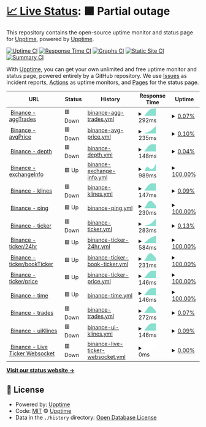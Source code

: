 # [📈 Live Status](https://demo.upptime.js.org): <!--live status--> **🟧 Partial outage**

This repository contains the open-source uptime monitor and status page for [Upptime](https://upptime.js.org), powered by [Upptime](https://github.com/upptime/upptime).

[![Uptime CI](https://github.com/goquantio/crypto-monitor/workflows/Uptime%20CI/badge.svg)](https://github.com/goquantio/crypto-monitor/actions?query=workflow%3A%22Uptime+CI%22)
[![Response Time CI](https://github.com/goquantio/crypto-monitor/workflows/Response%20Time%20CI/badge.svg)](https://github.com/goquantio/crypto-monitor/actions?query=workflow%3A%22Response+Time+CI%22)
[![Graphs CI](https://github.com/goquantio/crypto-monitor/workflows/Graphs%20CI/badge.svg)](https://github.com/goquantio/crypto-monitor/actions?query=workflow%3A%22Graphs+CI%22)
[![Static Site CI](https://github.com/goquantio/crypto-monitor/workflows/Static%20Site%20CI/badge.svg)](https://github.com/goquantio/crypto-monitor/actions?query=workflow%3A%22Static+Site+CI%22)
[![Summary CI](https://github.com/goquantio/crypto-monitor/workflows/Summary%20CI/badge.svg)](https://github.com/goquantio/crypto-monitor/actions?query=workflow%3A%22Summary+CI%22)

With [Upptime](https://upptime.js.org), you can get your own unlimited and free uptime monitor and status page, powered entirely by a GitHub repository. We use [Issues](https://github.com/upptime/upptime/issues) as incident reports, [Actions](https://github.com/goquantio/crypto-monitor/actions) as uptime monitors, and [Pages](https://demo.upptime.js.org) for the status page.

<!--start: status pages-->
<!-- This summary is generated by Upptime (https://github.com/upptime/upptime) -->
<!-- Do not edit this manually, your changes will be overwritten -->
<!-- prettier-ignore -->
| URL | Status | History | Response Time | Uptime |
| --- | ------ | ------- | ------------- | ------ |
| <img alt="" src="https://icons.duckduckgo.com/ip3/data.binance.com.ico" height="13"> [Binance - aggTrades](https://data.binance.com/api/v3/aggTrades) | 🟥 Down | [binance-agg-trades.yml](https://github.com/goquantio/crypto-monitor/commits/HEAD/history/binance-agg-trades.yml) | <details><summary><img alt="Response time graph" src="./graphs/binance-agg-trades/response-time-week.png" height="20"> 292ms</summary><br><a href="https://goquantio.github.io/crypto-monitor/history/binance-agg-trades"><img alt="Response time 292" src="https://img.shields.io/endpoint?url=https%3A%2F%2Fraw.githubusercontent.com%2Fgoquantio%2Fcrypto-monitor%2FHEAD%2Fapi%2Fbinance-agg-trades%2Fresponse-time.json"></a><br><a href="https://goquantio.github.io/crypto-monitor/history/binance-agg-trades"><img alt="24-hour response time 292" src="https://img.shields.io/endpoint?url=https%3A%2F%2Fraw.githubusercontent.com%2Fgoquantio%2Fcrypto-monitor%2FHEAD%2Fapi%2Fbinance-agg-trades%2Fresponse-time-day.json"></a><br><a href="https://goquantio.github.io/crypto-monitor/history/binance-agg-trades"><img alt="7-day response time 292" src="https://img.shields.io/endpoint?url=https%3A%2F%2Fraw.githubusercontent.com%2Fgoquantio%2Fcrypto-monitor%2FHEAD%2Fapi%2Fbinance-agg-trades%2Fresponse-time-week.json"></a><br><a href="https://goquantio.github.io/crypto-monitor/history/binance-agg-trades"><img alt="30-day response time 292" src="https://img.shields.io/endpoint?url=https%3A%2F%2Fraw.githubusercontent.com%2Fgoquantio%2Fcrypto-monitor%2FHEAD%2Fapi%2Fbinance-agg-trades%2Fresponse-time-month.json"></a><br><a href="https://goquantio.github.io/crypto-monitor/history/binance-agg-trades"><img alt="1-year response time 292" src="https://img.shields.io/endpoint?url=https%3A%2F%2Fraw.githubusercontent.com%2Fgoquantio%2Fcrypto-monitor%2FHEAD%2Fapi%2Fbinance-agg-trades%2Fresponse-time-year.json"></a></details> | <details><summary><a href="https://goquantio.github.io/crypto-monitor/history/binance-agg-trades">0.07%</a></summary><a href="https://goquantio.github.io/crypto-monitor/history/binance-agg-trades"><img alt="All-time uptime 0.07%" src="https://img.shields.io/endpoint?url=https%3A%2F%2Fraw.githubusercontent.com%2Fgoquantio%2Fcrypto-monitor%2FHEAD%2Fapi%2Fbinance-agg-trades%2Fuptime.json"></a><br><a href="https://goquantio.github.io/crypto-monitor/history/binance-agg-trades"><img alt="24-hour uptime 0.07%" src="https://img.shields.io/endpoint?url=https%3A%2F%2Fraw.githubusercontent.com%2Fgoquantio%2Fcrypto-monitor%2FHEAD%2Fapi%2Fbinance-agg-trades%2Fuptime-day.json"></a><br><a href="https://goquantio.github.io/crypto-monitor/history/binance-agg-trades"><img alt="7-day uptime 0.07%" src="https://img.shields.io/endpoint?url=https%3A%2F%2Fraw.githubusercontent.com%2Fgoquantio%2Fcrypto-monitor%2FHEAD%2Fapi%2Fbinance-agg-trades%2Fuptime-week.json"></a><br><a href="https://goquantio.github.io/crypto-monitor/history/binance-agg-trades"><img alt="30-day uptime 0.07%" src="https://img.shields.io/endpoint?url=https%3A%2F%2Fraw.githubusercontent.com%2Fgoquantio%2Fcrypto-monitor%2FHEAD%2Fapi%2Fbinance-agg-trades%2Fuptime-month.json"></a><br><a href="https://goquantio.github.io/crypto-monitor/history/binance-agg-trades"><img alt="1-year uptime 0.07%" src="https://img.shields.io/endpoint?url=https%3A%2F%2Fraw.githubusercontent.com%2Fgoquantio%2Fcrypto-monitor%2FHEAD%2Fapi%2Fbinance-agg-trades%2Fuptime-year.json"></a></details>
| <img alt="" src="https://icons.duckduckgo.com/ip3/data.binance.com.ico" height="13"> [Binance - avgPrice](https://data.binance.com/api/v3/avgPrice) | 🟥 Down | [binance-avg-price.yml](https://github.com/goquantio/crypto-monitor/commits/HEAD/history/binance-avg-price.yml) | <details><summary><img alt="Response time graph" src="./graphs/binance-avg-price/response-time-week.png" height="20"> 235ms</summary><br><a href="https://goquantio.github.io/crypto-monitor/history/binance-avg-price"><img alt="Response time 235" src="https://img.shields.io/endpoint?url=https%3A%2F%2Fraw.githubusercontent.com%2Fgoquantio%2Fcrypto-monitor%2FHEAD%2Fapi%2Fbinance-avg-price%2Fresponse-time.json"></a><br><a href="https://goquantio.github.io/crypto-monitor/history/binance-avg-price"><img alt="24-hour response time 235" src="https://img.shields.io/endpoint?url=https%3A%2F%2Fraw.githubusercontent.com%2Fgoquantio%2Fcrypto-monitor%2FHEAD%2Fapi%2Fbinance-avg-price%2Fresponse-time-day.json"></a><br><a href="https://goquantio.github.io/crypto-monitor/history/binance-avg-price"><img alt="7-day response time 235" src="https://img.shields.io/endpoint?url=https%3A%2F%2Fraw.githubusercontent.com%2Fgoquantio%2Fcrypto-monitor%2FHEAD%2Fapi%2Fbinance-avg-price%2Fresponse-time-week.json"></a><br><a href="https://goquantio.github.io/crypto-monitor/history/binance-avg-price"><img alt="30-day response time 235" src="https://img.shields.io/endpoint?url=https%3A%2F%2Fraw.githubusercontent.com%2Fgoquantio%2Fcrypto-monitor%2FHEAD%2Fapi%2Fbinance-avg-price%2Fresponse-time-month.json"></a><br><a href="https://goquantio.github.io/crypto-monitor/history/binance-avg-price"><img alt="1-year response time 235" src="https://img.shields.io/endpoint?url=https%3A%2F%2Fraw.githubusercontent.com%2Fgoquantio%2Fcrypto-monitor%2FHEAD%2Fapi%2Fbinance-avg-price%2Fresponse-time-year.json"></a></details> | <details><summary><a href="https://goquantio.github.io/crypto-monitor/history/binance-avg-price">0.10%</a></summary><a href="https://goquantio.github.io/crypto-monitor/history/binance-avg-price"><img alt="All-time uptime 0.10%" src="https://img.shields.io/endpoint?url=https%3A%2F%2Fraw.githubusercontent.com%2Fgoquantio%2Fcrypto-monitor%2FHEAD%2Fapi%2Fbinance-avg-price%2Fuptime.json"></a><br><a href="https://goquantio.github.io/crypto-monitor/history/binance-avg-price"><img alt="24-hour uptime 0.10%" src="https://img.shields.io/endpoint?url=https%3A%2F%2Fraw.githubusercontent.com%2Fgoquantio%2Fcrypto-monitor%2FHEAD%2Fapi%2Fbinance-avg-price%2Fuptime-day.json"></a><br><a href="https://goquantio.github.io/crypto-monitor/history/binance-avg-price"><img alt="7-day uptime 0.10%" src="https://img.shields.io/endpoint?url=https%3A%2F%2Fraw.githubusercontent.com%2Fgoquantio%2Fcrypto-monitor%2FHEAD%2Fapi%2Fbinance-avg-price%2Fuptime-week.json"></a><br><a href="https://goquantio.github.io/crypto-monitor/history/binance-avg-price"><img alt="30-day uptime 0.10%" src="https://img.shields.io/endpoint?url=https%3A%2F%2Fraw.githubusercontent.com%2Fgoquantio%2Fcrypto-monitor%2FHEAD%2Fapi%2Fbinance-avg-price%2Fuptime-month.json"></a><br><a href="https://goquantio.github.io/crypto-monitor/history/binance-avg-price"><img alt="1-year uptime 0.10%" src="https://img.shields.io/endpoint?url=https%3A%2F%2Fraw.githubusercontent.com%2Fgoquantio%2Fcrypto-monitor%2FHEAD%2Fapi%2Fbinance-avg-price%2Fuptime-year.json"></a></details>
| <img alt="" src="https://icons.duckduckgo.com/ip3/data.binance.com.ico" height="13"> [Binance - depth](https://data.binance.com/api/v3/depth) | 🟥 Down | [binance-depth.yml](https://github.com/goquantio/crypto-monitor/commits/HEAD/history/binance-depth.yml) | <details><summary><img alt="Response time graph" src="./graphs/binance-depth/response-time-week.png" height="20"> 148ms</summary><br><a href="https://goquantio.github.io/crypto-monitor/history/binance-depth"><img alt="Response time 148" src="https://img.shields.io/endpoint?url=https%3A%2F%2Fraw.githubusercontent.com%2Fgoquantio%2Fcrypto-monitor%2FHEAD%2Fapi%2Fbinance-depth%2Fresponse-time.json"></a><br><a href="https://goquantio.github.io/crypto-monitor/history/binance-depth"><img alt="24-hour response time 148" src="https://img.shields.io/endpoint?url=https%3A%2F%2Fraw.githubusercontent.com%2Fgoquantio%2Fcrypto-monitor%2FHEAD%2Fapi%2Fbinance-depth%2Fresponse-time-day.json"></a><br><a href="https://goquantio.github.io/crypto-monitor/history/binance-depth"><img alt="7-day response time 148" src="https://img.shields.io/endpoint?url=https%3A%2F%2Fraw.githubusercontent.com%2Fgoquantio%2Fcrypto-monitor%2FHEAD%2Fapi%2Fbinance-depth%2Fresponse-time-week.json"></a><br><a href="https://goquantio.github.io/crypto-monitor/history/binance-depth"><img alt="30-day response time 148" src="https://img.shields.io/endpoint?url=https%3A%2F%2Fraw.githubusercontent.com%2Fgoquantio%2Fcrypto-monitor%2FHEAD%2Fapi%2Fbinance-depth%2Fresponse-time-month.json"></a><br><a href="https://goquantio.github.io/crypto-monitor/history/binance-depth"><img alt="1-year response time 148" src="https://img.shields.io/endpoint?url=https%3A%2F%2Fraw.githubusercontent.com%2Fgoquantio%2Fcrypto-monitor%2FHEAD%2Fapi%2Fbinance-depth%2Fresponse-time-year.json"></a></details> | <details><summary><a href="https://goquantio.github.io/crypto-monitor/history/binance-depth">0.04%</a></summary><a href="https://goquantio.github.io/crypto-monitor/history/binance-depth"><img alt="All-time uptime 0.04%" src="https://img.shields.io/endpoint?url=https%3A%2F%2Fraw.githubusercontent.com%2Fgoquantio%2Fcrypto-monitor%2FHEAD%2Fapi%2Fbinance-depth%2Fuptime.json"></a><br><a href="https://goquantio.github.io/crypto-monitor/history/binance-depth"><img alt="24-hour uptime 0.04%" src="https://img.shields.io/endpoint?url=https%3A%2F%2Fraw.githubusercontent.com%2Fgoquantio%2Fcrypto-monitor%2FHEAD%2Fapi%2Fbinance-depth%2Fuptime-day.json"></a><br><a href="https://goquantio.github.io/crypto-monitor/history/binance-depth"><img alt="7-day uptime 0.04%" src="https://img.shields.io/endpoint?url=https%3A%2F%2Fraw.githubusercontent.com%2Fgoquantio%2Fcrypto-monitor%2FHEAD%2Fapi%2Fbinance-depth%2Fuptime-week.json"></a><br><a href="https://goquantio.github.io/crypto-monitor/history/binance-depth"><img alt="30-day uptime 0.04%" src="https://img.shields.io/endpoint?url=https%3A%2F%2Fraw.githubusercontent.com%2Fgoquantio%2Fcrypto-monitor%2FHEAD%2Fapi%2Fbinance-depth%2Fuptime-month.json"></a><br><a href="https://goquantio.github.io/crypto-monitor/history/binance-depth"><img alt="1-year uptime 0.04%" src="https://img.shields.io/endpoint?url=https%3A%2F%2Fraw.githubusercontent.com%2Fgoquantio%2Fcrypto-monitor%2FHEAD%2Fapi%2Fbinance-depth%2Fuptime-year.json"></a></details>
| <img alt="" src="https://icons.duckduckgo.com/ip3/data.binance.com.ico" height="13"> [Binance - exchangeInfo](https://data.binance.com/api/v3/exchangeInfo) | 🟩 Up | [binance-exchange-info.yml](https://github.com/goquantio/crypto-monitor/commits/HEAD/history/binance-exchange-info.yml) | <details><summary><img alt="Response time graph" src="./graphs/binance-exchange-info/response-time-week.png" height="20"> 989ms</summary><br><a href="https://goquantio.github.io/crypto-monitor/history/binance-exchange-info"><img alt="Response time 989" src="https://img.shields.io/endpoint?url=https%3A%2F%2Fraw.githubusercontent.com%2Fgoquantio%2Fcrypto-monitor%2FHEAD%2Fapi%2Fbinance-exchange-info%2Fresponse-time.json"></a><br><a href="https://goquantio.github.io/crypto-monitor/history/binance-exchange-info"><img alt="24-hour response time 989" src="https://img.shields.io/endpoint?url=https%3A%2F%2Fraw.githubusercontent.com%2Fgoquantio%2Fcrypto-monitor%2FHEAD%2Fapi%2Fbinance-exchange-info%2Fresponse-time-day.json"></a><br><a href="https://goquantio.github.io/crypto-monitor/history/binance-exchange-info"><img alt="7-day response time 989" src="https://img.shields.io/endpoint?url=https%3A%2F%2Fraw.githubusercontent.com%2Fgoquantio%2Fcrypto-monitor%2FHEAD%2Fapi%2Fbinance-exchange-info%2Fresponse-time-week.json"></a><br><a href="https://goquantio.github.io/crypto-monitor/history/binance-exchange-info"><img alt="30-day response time 989" src="https://img.shields.io/endpoint?url=https%3A%2F%2Fraw.githubusercontent.com%2Fgoquantio%2Fcrypto-monitor%2FHEAD%2Fapi%2Fbinance-exchange-info%2Fresponse-time-month.json"></a><br><a href="https://goquantio.github.io/crypto-monitor/history/binance-exchange-info"><img alt="1-year response time 989" src="https://img.shields.io/endpoint?url=https%3A%2F%2Fraw.githubusercontent.com%2Fgoquantio%2Fcrypto-monitor%2FHEAD%2Fapi%2Fbinance-exchange-info%2Fresponse-time-year.json"></a></details> | <details><summary><a href="https://goquantio.github.io/crypto-monitor/history/binance-exchange-info">100.00%</a></summary><a href="https://goquantio.github.io/crypto-monitor/history/binance-exchange-info"><img alt="All-time uptime 100.00%" src="https://img.shields.io/endpoint?url=https%3A%2F%2Fraw.githubusercontent.com%2Fgoquantio%2Fcrypto-monitor%2FHEAD%2Fapi%2Fbinance-exchange-info%2Fuptime.json"></a><br><a href="https://goquantio.github.io/crypto-monitor/history/binance-exchange-info"><img alt="24-hour uptime 100.00%" src="https://img.shields.io/endpoint?url=https%3A%2F%2Fraw.githubusercontent.com%2Fgoquantio%2Fcrypto-monitor%2FHEAD%2Fapi%2Fbinance-exchange-info%2Fuptime-day.json"></a><br><a href="https://goquantio.github.io/crypto-monitor/history/binance-exchange-info"><img alt="7-day uptime 100.00%" src="https://img.shields.io/endpoint?url=https%3A%2F%2Fraw.githubusercontent.com%2Fgoquantio%2Fcrypto-monitor%2FHEAD%2Fapi%2Fbinance-exchange-info%2Fuptime-week.json"></a><br><a href="https://goquantio.github.io/crypto-monitor/history/binance-exchange-info"><img alt="30-day uptime 100.00%" src="https://img.shields.io/endpoint?url=https%3A%2F%2Fraw.githubusercontent.com%2Fgoquantio%2Fcrypto-monitor%2FHEAD%2Fapi%2Fbinance-exchange-info%2Fuptime-month.json"></a><br><a href="https://goquantio.github.io/crypto-monitor/history/binance-exchange-info"><img alt="1-year uptime 100.00%" src="https://img.shields.io/endpoint?url=https%3A%2F%2Fraw.githubusercontent.com%2Fgoquantio%2Fcrypto-monitor%2FHEAD%2Fapi%2Fbinance-exchange-info%2Fuptime-year.json"></a></details>
| <img alt="" src="https://icons.duckduckgo.com/ip3/data.binance.com.ico" height="13"> [Binance - klines](https://data.binance.com/api/v3/klines) | 🟥 Down | [binance-klines.yml](https://github.com/goquantio/crypto-monitor/commits/HEAD/history/binance-klines.yml) | <details><summary><img alt="Response time graph" src="./graphs/binance-klines/response-time-week.png" height="20"> 147ms</summary><br><a href="https://goquantio.github.io/crypto-monitor/history/binance-klines"><img alt="Response time 147" src="https://img.shields.io/endpoint?url=https%3A%2F%2Fraw.githubusercontent.com%2Fgoquantio%2Fcrypto-monitor%2FHEAD%2Fapi%2Fbinance-klines%2Fresponse-time.json"></a><br><a href="https://goquantio.github.io/crypto-monitor/history/binance-klines"><img alt="24-hour response time 147" src="https://img.shields.io/endpoint?url=https%3A%2F%2Fraw.githubusercontent.com%2Fgoquantio%2Fcrypto-monitor%2FHEAD%2Fapi%2Fbinance-klines%2Fresponse-time-day.json"></a><br><a href="https://goquantio.github.io/crypto-monitor/history/binance-klines"><img alt="7-day response time 147" src="https://img.shields.io/endpoint?url=https%3A%2F%2Fraw.githubusercontent.com%2Fgoquantio%2Fcrypto-monitor%2FHEAD%2Fapi%2Fbinance-klines%2Fresponse-time-week.json"></a><br><a href="https://goquantio.github.io/crypto-monitor/history/binance-klines"><img alt="30-day response time 147" src="https://img.shields.io/endpoint?url=https%3A%2F%2Fraw.githubusercontent.com%2Fgoquantio%2Fcrypto-monitor%2FHEAD%2Fapi%2Fbinance-klines%2Fresponse-time-month.json"></a><br><a href="https://goquantio.github.io/crypto-monitor/history/binance-klines"><img alt="1-year response time 147" src="https://img.shields.io/endpoint?url=https%3A%2F%2Fraw.githubusercontent.com%2Fgoquantio%2Fcrypto-monitor%2FHEAD%2Fapi%2Fbinance-klines%2Fresponse-time-year.json"></a></details> | <details><summary><a href="https://goquantio.github.io/crypto-monitor/history/binance-klines">0.09%</a></summary><a href="https://goquantio.github.io/crypto-monitor/history/binance-klines"><img alt="All-time uptime 0.09%" src="https://img.shields.io/endpoint?url=https%3A%2F%2Fraw.githubusercontent.com%2Fgoquantio%2Fcrypto-monitor%2FHEAD%2Fapi%2Fbinance-klines%2Fuptime.json"></a><br><a href="https://goquantio.github.io/crypto-monitor/history/binance-klines"><img alt="24-hour uptime 0.09%" src="https://img.shields.io/endpoint?url=https%3A%2F%2Fraw.githubusercontent.com%2Fgoquantio%2Fcrypto-monitor%2FHEAD%2Fapi%2Fbinance-klines%2Fuptime-day.json"></a><br><a href="https://goquantio.github.io/crypto-monitor/history/binance-klines"><img alt="7-day uptime 0.09%" src="https://img.shields.io/endpoint?url=https%3A%2F%2Fraw.githubusercontent.com%2Fgoquantio%2Fcrypto-monitor%2FHEAD%2Fapi%2Fbinance-klines%2Fuptime-week.json"></a><br><a href="https://goquantio.github.io/crypto-monitor/history/binance-klines"><img alt="30-day uptime 0.09%" src="https://img.shields.io/endpoint?url=https%3A%2F%2Fraw.githubusercontent.com%2Fgoquantio%2Fcrypto-monitor%2FHEAD%2Fapi%2Fbinance-klines%2Fuptime-month.json"></a><br><a href="https://goquantio.github.io/crypto-monitor/history/binance-klines"><img alt="1-year uptime 0.09%" src="https://img.shields.io/endpoint?url=https%3A%2F%2Fraw.githubusercontent.com%2Fgoquantio%2Fcrypto-monitor%2FHEAD%2Fapi%2Fbinance-klines%2Fuptime-year.json"></a></details>
| <img alt="" src="https://icons.duckduckgo.com/ip3/data.binance.com.ico" height="13"> [Binance - ping](https://data.binance.com/api/v3/ping) | 🟩 Up | [binance-ping.yml](https://github.com/goquantio/crypto-monitor/commits/HEAD/history/binance-ping.yml) | <details><summary><img alt="Response time graph" src="./graphs/binance-ping/response-time-week.png" height="20"> 230ms</summary><br><a href="https://goquantio.github.io/crypto-monitor/history/binance-ping"><img alt="Response time 230" src="https://img.shields.io/endpoint?url=https%3A%2F%2Fraw.githubusercontent.com%2Fgoquantio%2Fcrypto-monitor%2FHEAD%2Fapi%2Fbinance-ping%2Fresponse-time.json"></a><br><a href="https://goquantio.github.io/crypto-monitor/history/binance-ping"><img alt="24-hour response time 230" src="https://img.shields.io/endpoint?url=https%3A%2F%2Fraw.githubusercontent.com%2Fgoquantio%2Fcrypto-monitor%2FHEAD%2Fapi%2Fbinance-ping%2Fresponse-time-day.json"></a><br><a href="https://goquantio.github.io/crypto-monitor/history/binance-ping"><img alt="7-day response time 230" src="https://img.shields.io/endpoint?url=https%3A%2F%2Fraw.githubusercontent.com%2Fgoquantio%2Fcrypto-monitor%2FHEAD%2Fapi%2Fbinance-ping%2Fresponse-time-week.json"></a><br><a href="https://goquantio.github.io/crypto-monitor/history/binance-ping"><img alt="30-day response time 230" src="https://img.shields.io/endpoint?url=https%3A%2F%2Fraw.githubusercontent.com%2Fgoquantio%2Fcrypto-monitor%2FHEAD%2Fapi%2Fbinance-ping%2Fresponse-time-month.json"></a><br><a href="https://goquantio.github.io/crypto-monitor/history/binance-ping"><img alt="1-year response time 230" src="https://img.shields.io/endpoint?url=https%3A%2F%2Fraw.githubusercontent.com%2Fgoquantio%2Fcrypto-monitor%2FHEAD%2Fapi%2Fbinance-ping%2Fresponse-time-year.json"></a></details> | <details><summary><a href="https://goquantio.github.io/crypto-monitor/history/binance-ping">100.00%</a></summary><a href="https://goquantio.github.io/crypto-monitor/history/binance-ping"><img alt="All-time uptime 100.00%" src="https://img.shields.io/endpoint?url=https%3A%2F%2Fraw.githubusercontent.com%2Fgoquantio%2Fcrypto-monitor%2FHEAD%2Fapi%2Fbinance-ping%2Fuptime.json"></a><br><a href="https://goquantio.github.io/crypto-monitor/history/binance-ping"><img alt="24-hour uptime 100.00%" src="https://img.shields.io/endpoint?url=https%3A%2F%2Fraw.githubusercontent.com%2Fgoquantio%2Fcrypto-monitor%2FHEAD%2Fapi%2Fbinance-ping%2Fuptime-day.json"></a><br><a href="https://goquantio.github.io/crypto-monitor/history/binance-ping"><img alt="7-day uptime 100.00%" src="https://img.shields.io/endpoint?url=https%3A%2F%2Fraw.githubusercontent.com%2Fgoquantio%2Fcrypto-monitor%2FHEAD%2Fapi%2Fbinance-ping%2Fuptime-week.json"></a><br><a href="https://goquantio.github.io/crypto-monitor/history/binance-ping"><img alt="30-day uptime 100.00%" src="https://img.shields.io/endpoint?url=https%3A%2F%2Fraw.githubusercontent.com%2Fgoquantio%2Fcrypto-monitor%2FHEAD%2Fapi%2Fbinance-ping%2Fuptime-month.json"></a><br><a href="https://goquantio.github.io/crypto-monitor/history/binance-ping"><img alt="1-year uptime 100.00%" src="https://img.shields.io/endpoint?url=https%3A%2F%2Fraw.githubusercontent.com%2Fgoquantio%2Fcrypto-monitor%2FHEAD%2Fapi%2Fbinance-ping%2Fuptime-year.json"></a></details>
| <img alt="" src="https://icons.duckduckgo.com/ip3/data.binance.com.ico" height="13"> [Binance - ticker](https://data.binance.com/api/v3/ticker) | 🟥 Down | [binance-ticker.yml](https://github.com/goquantio/crypto-monitor/commits/HEAD/history/binance-ticker.yml) | <details><summary><img alt="Response time graph" src="./graphs/binance-ticker/response-time-week.png" height="20"> 283ms</summary><br><a href="https://goquantio.github.io/crypto-monitor/history/binance-ticker"><img alt="Response time 283" src="https://img.shields.io/endpoint?url=https%3A%2F%2Fraw.githubusercontent.com%2Fgoquantio%2Fcrypto-monitor%2FHEAD%2Fapi%2Fbinance-ticker%2Fresponse-time.json"></a><br><a href="https://goquantio.github.io/crypto-monitor/history/binance-ticker"><img alt="24-hour response time 283" src="https://img.shields.io/endpoint?url=https%3A%2F%2Fraw.githubusercontent.com%2Fgoquantio%2Fcrypto-monitor%2FHEAD%2Fapi%2Fbinance-ticker%2Fresponse-time-day.json"></a><br><a href="https://goquantio.github.io/crypto-monitor/history/binance-ticker"><img alt="7-day response time 283" src="https://img.shields.io/endpoint?url=https%3A%2F%2Fraw.githubusercontent.com%2Fgoquantio%2Fcrypto-monitor%2FHEAD%2Fapi%2Fbinance-ticker%2Fresponse-time-week.json"></a><br><a href="https://goquantio.github.io/crypto-monitor/history/binance-ticker"><img alt="30-day response time 283" src="https://img.shields.io/endpoint?url=https%3A%2F%2Fraw.githubusercontent.com%2Fgoquantio%2Fcrypto-monitor%2FHEAD%2Fapi%2Fbinance-ticker%2Fresponse-time-month.json"></a><br><a href="https://goquantio.github.io/crypto-monitor/history/binance-ticker"><img alt="1-year response time 283" src="https://img.shields.io/endpoint?url=https%3A%2F%2Fraw.githubusercontent.com%2Fgoquantio%2Fcrypto-monitor%2FHEAD%2Fapi%2Fbinance-ticker%2Fresponse-time-year.json"></a></details> | <details><summary><a href="https://goquantio.github.io/crypto-monitor/history/binance-ticker">0.13%</a></summary><a href="https://goquantio.github.io/crypto-monitor/history/binance-ticker"><img alt="All-time uptime 0.13%" src="https://img.shields.io/endpoint?url=https%3A%2F%2Fraw.githubusercontent.com%2Fgoquantio%2Fcrypto-monitor%2FHEAD%2Fapi%2Fbinance-ticker%2Fuptime.json"></a><br><a href="https://goquantio.github.io/crypto-monitor/history/binance-ticker"><img alt="24-hour uptime 0.13%" src="https://img.shields.io/endpoint?url=https%3A%2F%2Fraw.githubusercontent.com%2Fgoquantio%2Fcrypto-monitor%2FHEAD%2Fapi%2Fbinance-ticker%2Fuptime-day.json"></a><br><a href="https://goquantio.github.io/crypto-monitor/history/binance-ticker"><img alt="7-day uptime 0.13%" src="https://img.shields.io/endpoint?url=https%3A%2F%2Fraw.githubusercontent.com%2Fgoquantio%2Fcrypto-monitor%2FHEAD%2Fapi%2Fbinance-ticker%2Fuptime-week.json"></a><br><a href="https://goquantio.github.io/crypto-monitor/history/binance-ticker"><img alt="30-day uptime 0.13%" src="https://img.shields.io/endpoint?url=https%3A%2F%2Fraw.githubusercontent.com%2Fgoquantio%2Fcrypto-monitor%2FHEAD%2Fapi%2Fbinance-ticker%2Fuptime-month.json"></a><br><a href="https://goquantio.github.io/crypto-monitor/history/binance-ticker"><img alt="1-year uptime 0.13%" src="https://img.shields.io/endpoint?url=https%3A%2F%2Fraw.githubusercontent.com%2Fgoquantio%2Fcrypto-monitor%2FHEAD%2Fapi%2Fbinance-ticker%2Fuptime-year.json"></a></details>
| <img alt="" src="https://icons.duckduckgo.com/ip3/data.binance.com.ico" height="13"> [Binance - ticker/24hr](https://data.binance.com/api/v3/ticker/24hr) | 🟩 Up | [binance-ticker-24hr.yml](https://github.com/goquantio/crypto-monitor/commits/HEAD/history/binance-ticker-24hr.yml) | <details><summary><img alt="Response time graph" src="./graphs/binance-ticker-24hr/response-time-week.png" height="20"> 584ms</summary><br><a href="https://goquantio.github.io/crypto-monitor/history/binance-ticker-24hr"><img alt="Response time 584" src="https://img.shields.io/endpoint?url=https%3A%2F%2Fraw.githubusercontent.com%2Fgoquantio%2Fcrypto-monitor%2FHEAD%2Fapi%2Fbinance-ticker-24hr%2Fresponse-time.json"></a><br><a href="https://goquantio.github.io/crypto-monitor/history/binance-ticker-24hr"><img alt="24-hour response time 584" src="https://img.shields.io/endpoint?url=https%3A%2F%2Fraw.githubusercontent.com%2Fgoquantio%2Fcrypto-monitor%2FHEAD%2Fapi%2Fbinance-ticker-24hr%2Fresponse-time-day.json"></a><br><a href="https://goquantio.github.io/crypto-monitor/history/binance-ticker-24hr"><img alt="7-day response time 584" src="https://img.shields.io/endpoint?url=https%3A%2F%2Fraw.githubusercontent.com%2Fgoquantio%2Fcrypto-monitor%2FHEAD%2Fapi%2Fbinance-ticker-24hr%2Fresponse-time-week.json"></a><br><a href="https://goquantio.github.io/crypto-monitor/history/binance-ticker-24hr"><img alt="30-day response time 584" src="https://img.shields.io/endpoint?url=https%3A%2F%2Fraw.githubusercontent.com%2Fgoquantio%2Fcrypto-monitor%2FHEAD%2Fapi%2Fbinance-ticker-24hr%2Fresponse-time-month.json"></a><br><a href="https://goquantio.github.io/crypto-monitor/history/binance-ticker-24hr"><img alt="1-year response time 584" src="https://img.shields.io/endpoint?url=https%3A%2F%2Fraw.githubusercontent.com%2Fgoquantio%2Fcrypto-monitor%2FHEAD%2Fapi%2Fbinance-ticker-24hr%2Fresponse-time-year.json"></a></details> | <details><summary><a href="https://goquantio.github.io/crypto-monitor/history/binance-ticker-24hr">100.00%</a></summary><a href="https://goquantio.github.io/crypto-monitor/history/binance-ticker-24hr"><img alt="All-time uptime 100.00%" src="https://img.shields.io/endpoint?url=https%3A%2F%2Fraw.githubusercontent.com%2Fgoquantio%2Fcrypto-monitor%2FHEAD%2Fapi%2Fbinance-ticker-24hr%2Fuptime.json"></a><br><a href="https://goquantio.github.io/crypto-monitor/history/binance-ticker-24hr"><img alt="24-hour uptime 100.00%" src="https://img.shields.io/endpoint?url=https%3A%2F%2Fraw.githubusercontent.com%2Fgoquantio%2Fcrypto-monitor%2FHEAD%2Fapi%2Fbinance-ticker-24hr%2Fuptime-day.json"></a><br><a href="https://goquantio.github.io/crypto-monitor/history/binance-ticker-24hr"><img alt="7-day uptime 100.00%" src="https://img.shields.io/endpoint?url=https%3A%2F%2Fraw.githubusercontent.com%2Fgoquantio%2Fcrypto-monitor%2FHEAD%2Fapi%2Fbinance-ticker-24hr%2Fuptime-week.json"></a><br><a href="https://goquantio.github.io/crypto-monitor/history/binance-ticker-24hr"><img alt="30-day uptime 100.00%" src="https://img.shields.io/endpoint?url=https%3A%2F%2Fraw.githubusercontent.com%2Fgoquantio%2Fcrypto-monitor%2FHEAD%2Fapi%2Fbinance-ticker-24hr%2Fuptime-month.json"></a><br><a href="https://goquantio.github.io/crypto-monitor/history/binance-ticker-24hr"><img alt="1-year uptime 100.00%" src="https://img.shields.io/endpoint?url=https%3A%2F%2Fraw.githubusercontent.com%2Fgoquantio%2Fcrypto-monitor%2FHEAD%2Fapi%2Fbinance-ticker-24hr%2Fuptime-year.json"></a></details>
| <img alt="" src="https://icons.duckduckgo.com/ip3/data.binance.com.ico" height="13"> [Binance - ticker/bookTicker](https://data.binance.com/api/v3/ticker/bookTicker) | 🟩 Up | [binance-ticker-book-ticker.yml](https://github.com/goquantio/crypto-monitor/commits/HEAD/history/binance-ticker-book-ticker.yml) | <details><summary><img alt="Response time graph" src="./graphs/binance-ticker-book-ticker/response-time-week.png" height="20"> 231ms</summary><br><a href="https://goquantio.github.io/crypto-monitor/history/binance-ticker-book-ticker"><img alt="Response time 231" src="https://img.shields.io/endpoint?url=https%3A%2F%2Fraw.githubusercontent.com%2Fgoquantio%2Fcrypto-monitor%2FHEAD%2Fapi%2Fbinance-ticker-book-ticker%2Fresponse-time.json"></a><br><a href="https://goquantio.github.io/crypto-monitor/history/binance-ticker-book-ticker"><img alt="24-hour response time 231" src="https://img.shields.io/endpoint?url=https%3A%2F%2Fraw.githubusercontent.com%2Fgoquantio%2Fcrypto-monitor%2FHEAD%2Fapi%2Fbinance-ticker-book-ticker%2Fresponse-time-day.json"></a><br><a href="https://goquantio.github.io/crypto-monitor/history/binance-ticker-book-ticker"><img alt="7-day response time 231" src="https://img.shields.io/endpoint?url=https%3A%2F%2Fraw.githubusercontent.com%2Fgoquantio%2Fcrypto-monitor%2FHEAD%2Fapi%2Fbinance-ticker-book-ticker%2Fresponse-time-week.json"></a><br><a href="https://goquantio.github.io/crypto-monitor/history/binance-ticker-book-ticker"><img alt="30-day response time 231" src="https://img.shields.io/endpoint?url=https%3A%2F%2Fraw.githubusercontent.com%2Fgoquantio%2Fcrypto-monitor%2FHEAD%2Fapi%2Fbinance-ticker-book-ticker%2Fresponse-time-month.json"></a><br><a href="https://goquantio.github.io/crypto-monitor/history/binance-ticker-book-ticker"><img alt="1-year response time 231" src="https://img.shields.io/endpoint?url=https%3A%2F%2Fraw.githubusercontent.com%2Fgoquantio%2Fcrypto-monitor%2FHEAD%2Fapi%2Fbinance-ticker-book-ticker%2Fresponse-time-year.json"></a></details> | <details><summary><a href="https://goquantio.github.io/crypto-monitor/history/binance-ticker-book-ticker">100.00%</a></summary><a href="https://goquantio.github.io/crypto-monitor/history/binance-ticker-book-ticker"><img alt="All-time uptime 100.00%" src="https://img.shields.io/endpoint?url=https%3A%2F%2Fraw.githubusercontent.com%2Fgoquantio%2Fcrypto-monitor%2FHEAD%2Fapi%2Fbinance-ticker-book-ticker%2Fuptime.json"></a><br><a href="https://goquantio.github.io/crypto-monitor/history/binance-ticker-book-ticker"><img alt="24-hour uptime 100.00%" src="https://img.shields.io/endpoint?url=https%3A%2F%2Fraw.githubusercontent.com%2Fgoquantio%2Fcrypto-monitor%2FHEAD%2Fapi%2Fbinance-ticker-book-ticker%2Fuptime-day.json"></a><br><a href="https://goquantio.github.io/crypto-monitor/history/binance-ticker-book-ticker"><img alt="7-day uptime 100.00%" src="https://img.shields.io/endpoint?url=https%3A%2F%2Fraw.githubusercontent.com%2Fgoquantio%2Fcrypto-monitor%2FHEAD%2Fapi%2Fbinance-ticker-book-ticker%2Fuptime-week.json"></a><br><a href="https://goquantio.github.io/crypto-monitor/history/binance-ticker-book-ticker"><img alt="30-day uptime 100.00%" src="https://img.shields.io/endpoint?url=https%3A%2F%2Fraw.githubusercontent.com%2Fgoquantio%2Fcrypto-monitor%2FHEAD%2Fapi%2Fbinance-ticker-book-ticker%2Fuptime-month.json"></a><br><a href="https://goquantio.github.io/crypto-monitor/history/binance-ticker-book-ticker"><img alt="1-year uptime 100.00%" src="https://img.shields.io/endpoint?url=https%3A%2F%2Fraw.githubusercontent.com%2Fgoquantio%2Fcrypto-monitor%2FHEAD%2Fapi%2Fbinance-ticker-book-ticker%2Fuptime-year.json"></a></details>
| <img alt="" src="https://icons.duckduckgo.com/ip3/data.binance.com.ico" height="13"> [Binance - ticker/price](https://data.binance.com/api/v3/ticker/price) | 🟩 Up | [binance-ticker-price.yml](https://github.com/goquantio/crypto-monitor/commits/HEAD/history/binance-ticker-price.yml) | <details><summary><img alt="Response time graph" src="./graphs/binance-ticker-price/response-time-week.png" height="20"> 146ms</summary><br><a href="https://goquantio.github.io/crypto-monitor/history/binance-ticker-price"><img alt="Response time 146" src="https://img.shields.io/endpoint?url=https%3A%2F%2Fraw.githubusercontent.com%2Fgoquantio%2Fcrypto-monitor%2FHEAD%2Fapi%2Fbinance-ticker-price%2Fresponse-time.json"></a><br><a href="https://goquantio.github.io/crypto-monitor/history/binance-ticker-price"><img alt="24-hour response time 146" src="https://img.shields.io/endpoint?url=https%3A%2F%2Fraw.githubusercontent.com%2Fgoquantio%2Fcrypto-monitor%2FHEAD%2Fapi%2Fbinance-ticker-price%2Fresponse-time-day.json"></a><br><a href="https://goquantio.github.io/crypto-monitor/history/binance-ticker-price"><img alt="7-day response time 146" src="https://img.shields.io/endpoint?url=https%3A%2F%2Fraw.githubusercontent.com%2Fgoquantio%2Fcrypto-monitor%2FHEAD%2Fapi%2Fbinance-ticker-price%2Fresponse-time-week.json"></a><br><a href="https://goquantio.github.io/crypto-monitor/history/binance-ticker-price"><img alt="30-day response time 146" src="https://img.shields.io/endpoint?url=https%3A%2F%2Fraw.githubusercontent.com%2Fgoquantio%2Fcrypto-monitor%2FHEAD%2Fapi%2Fbinance-ticker-price%2Fresponse-time-month.json"></a><br><a href="https://goquantio.github.io/crypto-monitor/history/binance-ticker-price"><img alt="1-year response time 146" src="https://img.shields.io/endpoint?url=https%3A%2F%2Fraw.githubusercontent.com%2Fgoquantio%2Fcrypto-monitor%2FHEAD%2Fapi%2Fbinance-ticker-price%2Fresponse-time-year.json"></a></details> | <details><summary><a href="https://goquantio.github.io/crypto-monitor/history/binance-ticker-price">100.00%</a></summary><a href="https://goquantio.github.io/crypto-monitor/history/binance-ticker-price"><img alt="All-time uptime 100.00%" src="https://img.shields.io/endpoint?url=https%3A%2F%2Fraw.githubusercontent.com%2Fgoquantio%2Fcrypto-monitor%2FHEAD%2Fapi%2Fbinance-ticker-price%2Fuptime.json"></a><br><a href="https://goquantio.github.io/crypto-monitor/history/binance-ticker-price"><img alt="24-hour uptime 100.00%" src="https://img.shields.io/endpoint?url=https%3A%2F%2Fraw.githubusercontent.com%2Fgoquantio%2Fcrypto-monitor%2FHEAD%2Fapi%2Fbinance-ticker-price%2Fuptime-day.json"></a><br><a href="https://goquantio.github.io/crypto-monitor/history/binance-ticker-price"><img alt="7-day uptime 100.00%" src="https://img.shields.io/endpoint?url=https%3A%2F%2Fraw.githubusercontent.com%2Fgoquantio%2Fcrypto-monitor%2FHEAD%2Fapi%2Fbinance-ticker-price%2Fuptime-week.json"></a><br><a href="https://goquantio.github.io/crypto-monitor/history/binance-ticker-price"><img alt="30-day uptime 100.00%" src="https://img.shields.io/endpoint?url=https%3A%2F%2Fraw.githubusercontent.com%2Fgoquantio%2Fcrypto-monitor%2FHEAD%2Fapi%2Fbinance-ticker-price%2Fuptime-month.json"></a><br><a href="https://goquantio.github.io/crypto-monitor/history/binance-ticker-price"><img alt="1-year uptime 100.00%" src="https://img.shields.io/endpoint?url=https%3A%2F%2Fraw.githubusercontent.com%2Fgoquantio%2Fcrypto-monitor%2FHEAD%2Fapi%2Fbinance-ticker-price%2Fuptime-year.json"></a></details>
| <img alt="" src="https://icons.duckduckgo.com/ip3/data.binance.com.ico" height="13"> [Binance - time](https://data.binance.com/api/v3/time) | 🟩 Up | [binance-time.yml](https://github.com/goquantio/crypto-monitor/commits/HEAD/history/binance-time.yml) | <details><summary><img alt="Response time graph" src="./graphs/binance-time/response-time-week.png" height="20"> 146ms</summary><br><a href="https://goquantio.github.io/crypto-monitor/history/binance-time"><img alt="Response time 146" src="https://img.shields.io/endpoint?url=https%3A%2F%2Fraw.githubusercontent.com%2Fgoquantio%2Fcrypto-monitor%2FHEAD%2Fapi%2Fbinance-time%2Fresponse-time.json"></a><br><a href="https://goquantio.github.io/crypto-monitor/history/binance-time"><img alt="24-hour response time 146" src="https://img.shields.io/endpoint?url=https%3A%2F%2Fraw.githubusercontent.com%2Fgoquantio%2Fcrypto-monitor%2FHEAD%2Fapi%2Fbinance-time%2Fresponse-time-day.json"></a><br><a href="https://goquantio.github.io/crypto-monitor/history/binance-time"><img alt="7-day response time 146" src="https://img.shields.io/endpoint?url=https%3A%2F%2Fraw.githubusercontent.com%2Fgoquantio%2Fcrypto-monitor%2FHEAD%2Fapi%2Fbinance-time%2Fresponse-time-week.json"></a><br><a href="https://goquantio.github.io/crypto-monitor/history/binance-time"><img alt="30-day response time 146" src="https://img.shields.io/endpoint?url=https%3A%2F%2Fraw.githubusercontent.com%2Fgoquantio%2Fcrypto-monitor%2FHEAD%2Fapi%2Fbinance-time%2Fresponse-time-month.json"></a><br><a href="https://goquantio.github.io/crypto-monitor/history/binance-time"><img alt="1-year response time 146" src="https://img.shields.io/endpoint?url=https%3A%2F%2Fraw.githubusercontent.com%2Fgoquantio%2Fcrypto-monitor%2FHEAD%2Fapi%2Fbinance-time%2Fresponse-time-year.json"></a></details> | <details><summary><a href="https://goquantio.github.io/crypto-monitor/history/binance-time">100.00%</a></summary><a href="https://goquantio.github.io/crypto-monitor/history/binance-time"><img alt="All-time uptime 100.00%" src="https://img.shields.io/endpoint?url=https%3A%2F%2Fraw.githubusercontent.com%2Fgoquantio%2Fcrypto-monitor%2FHEAD%2Fapi%2Fbinance-time%2Fuptime.json"></a><br><a href="https://goquantio.github.io/crypto-monitor/history/binance-time"><img alt="24-hour uptime 100.00%" src="https://img.shields.io/endpoint?url=https%3A%2F%2Fraw.githubusercontent.com%2Fgoquantio%2Fcrypto-monitor%2FHEAD%2Fapi%2Fbinance-time%2Fuptime-day.json"></a><br><a href="https://goquantio.github.io/crypto-monitor/history/binance-time"><img alt="7-day uptime 100.00%" src="https://img.shields.io/endpoint?url=https%3A%2F%2Fraw.githubusercontent.com%2Fgoquantio%2Fcrypto-monitor%2FHEAD%2Fapi%2Fbinance-time%2Fuptime-week.json"></a><br><a href="https://goquantio.github.io/crypto-monitor/history/binance-time"><img alt="30-day uptime 100.00%" src="https://img.shields.io/endpoint?url=https%3A%2F%2Fraw.githubusercontent.com%2Fgoquantio%2Fcrypto-monitor%2FHEAD%2Fapi%2Fbinance-time%2Fuptime-month.json"></a><br><a href="https://goquantio.github.io/crypto-monitor/history/binance-time"><img alt="1-year uptime 100.00%" src="https://img.shields.io/endpoint?url=https%3A%2F%2Fraw.githubusercontent.com%2Fgoquantio%2Fcrypto-monitor%2FHEAD%2Fapi%2Fbinance-time%2Fuptime-year.json"></a></details>
| <img alt="" src="https://icons.duckduckgo.com/ip3/data.binance.com.ico" height="13"> [Binance - trades](https://data.binance.com/api/v3/trades) | 🟥 Down | [binance-trades.yml](https://github.com/goquantio/crypto-monitor/commits/HEAD/history/binance-trades.yml) | <details><summary><img alt="Response time graph" src="./graphs/binance-trades/response-time-week.png" height="20"> 272ms</summary><br><a href="https://goquantio.github.io/crypto-monitor/history/binance-trades"><img alt="Response time 272" src="https://img.shields.io/endpoint?url=https%3A%2F%2Fraw.githubusercontent.com%2Fgoquantio%2Fcrypto-monitor%2FHEAD%2Fapi%2Fbinance-trades%2Fresponse-time.json"></a><br><a href="https://goquantio.github.io/crypto-monitor/history/binance-trades"><img alt="24-hour response time 272" src="https://img.shields.io/endpoint?url=https%3A%2F%2Fraw.githubusercontent.com%2Fgoquantio%2Fcrypto-monitor%2FHEAD%2Fapi%2Fbinance-trades%2Fresponse-time-day.json"></a><br><a href="https://goquantio.github.io/crypto-monitor/history/binance-trades"><img alt="7-day response time 272" src="https://img.shields.io/endpoint?url=https%3A%2F%2Fraw.githubusercontent.com%2Fgoquantio%2Fcrypto-monitor%2FHEAD%2Fapi%2Fbinance-trades%2Fresponse-time-week.json"></a><br><a href="https://goquantio.github.io/crypto-monitor/history/binance-trades"><img alt="30-day response time 272" src="https://img.shields.io/endpoint?url=https%3A%2F%2Fraw.githubusercontent.com%2Fgoquantio%2Fcrypto-monitor%2FHEAD%2Fapi%2Fbinance-trades%2Fresponse-time-month.json"></a><br><a href="https://goquantio.github.io/crypto-monitor/history/binance-trades"><img alt="1-year response time 272" src="https://img.shields.io/endpoint?url=https%3A%2F%2Fraw.githubusercontent.com%2Fgoquantio%2Fcrypto-monitor%2FHEAD%2Fapi%2Fbinance-trades%2Fresponse-time-year.json"></a></details> | <details><summary><a href="https://goquantio.github.io/crypto-monitor/history/binance-trades">0.07%</a></summary><a href="https://goquantio.github.io/crypto-monitor/history/binance-trades"><img alt="All-time uptime 0.07%" src="https://img.shields.io/endpoint?url=https%3A%2F%2Fraw.githubusercontent.com%2Fgoquantio%2Fcrypto-monitor%2FHEAD%2Fapi%2Fbinance-trades%2Fuptime.json"></a><br><a href="https://goquantio.github.io/crypto-monitor/history/binance-trades"><img alt="24-hour uptime 0.07%" src="https://img.shields.io/endpoint?url=https%3A%2F%2Fraw.githubusercontent.com%2Fgoquantio%2Fcrypto-monitor%2FHEAD%2Fapi%2Fbinance-trades%2Fuptime-day.json"></a><br><a href="https://goquantio.github.io/crypto-monitor/history/binance-trades"><img alt="7-day uptime 0.07%" src="https://img.shields.io/endpoint?url=https%3A%2F%2Fraw.githubusercontent.com%2Fgoquantio%2Fcrypto-monitor%2FHEAD%2Fapi%2Fbinance-trades%2Fuptime-week.json"></a><br><a href="https://goquantio.github.io/crypto-monitor/history/binance-trades"><img alt="30-day uptime 0.07%" src="https://img.shields.io/endpoint?url=https%3A%2F%2Fraw.githubusercontent.com%2Fgoquantio%2Fcrypto-monitor%2FHEAD%2Fapi%2Fbinance-trades%2Fuptime-month.json"></a><br><a href="https://goquantio.github.io/crypto-monitor/history/binance-trades"><img alt="1-year uptime 0.07%" src="https://img.shields.io/endpoint?url=https%3A%2F%2Fraw.githubusercontent.com%2Fgoquantio%2Fcrypto-monitor%2FHEAD%2Fapi%2Fbinance-trades%2Fuptime-year.json"></a></details>
| <img alt="" src="https://icons.duckduckgo.com/ip3/data.binance.com.ico" height="13"> [Binance - uiKlines](https://data.binance.com/api/v3/uiKlines) | 🟥 Down | [binance-ui-klines.yml](https://github.com/goquantio/crypto-monitor/commits/HEAD/history/binance-ui-klines.yml) | <details><summary><img alt="Response time graph" src="./graphs/binance-ui-klines/response-time-week.png" height="20"> 146ms</summary><br><a href="https://goquantio.github.io/crypto-monitor/history/binance-ui-klines"><img alt="Response time 146" src="https://img.shields.io/endpoint?url=https%3A%2F%2Fraw.githubusercontent.com%2Fgoquantio%2Fcrypto-monitor%2FHEAD%2Fapi%2Fbinance-ui-klines%2Fresponse-time.json"></a><br><a href="https://goquantio.github.io/crypto-monitor/history/binance-ui-klines"><img alt="24-hour response time 146" src="https://img.shields.io/endpoint?url=https%3A%2F%2Fraw.githubusercontent.com%2Fgoquantio%2Fcrypto-monitor%2FHEAD%2Fapi%2Fbinance-ui-klines%2Fresponse-time-day.json"></a><br><a href="https://goquantio.github.io/crypto-monitor/history/binance-ui-klines"><img alt="7-day response time 146" src="https://img.shields.io/endpoint?url=https%3A%2F%2Fraw.githubusercontent.com%2Fgoquantio%2Fcrypto-monitor%2FHEAD%2Fapi%2Fbinance-ui-klines%2Fresponse-time-week.json"></a><br><a href="https://goquantio.github.io/crypto-monitor/history/binance-ui-klines"><img alt="30-day response time 146" src="https://img.shields.io/endpoint?url=https%3A%2F%2Fraw.githubusercontent.com%2Fgoquantio%2Fcrypto-monitor%2FHEAD%2Fapi%2Fbinance-ui-klines%2Fresponse-time-month.json"></a><br><a href="https://goquantio.github.io/crypto-monitor/history/binance-ui-klines"><img alt="1-year response time 146" src="https://img.shields.io/endpoint?url=https%3A%2F%2Fraw.githubusercontent.com%2Fgoquantio%2Fcrypto-monitor%2FHEAD%2Fapi%2Fbinance-ui-klines%2Fresponse-time-year.json"></a></details> | <details><summary><a href="https://goquantio.github.io/crypto-monitor/history/binance-ui-klines">0.09%</a></summary><a href="https://goquantio.github.io/crypto-monitor/history/binance-ui-klines"><img alt="All-time uptime 0.09%" src="https://img.shields.io/endpoint?url=https%3A%2F%2Fraw.githubusercontent.com%2Fgoquantio%2Fcrypto-monitor%2FHEAD%2Fapi%2Fbinance-ui-klines%2Fuptime.json"></a><br><a href="https://goquantio.github.io/crypto-monitor/history/binance-ui-klines"><img alt="24-hour uptime 0.09%" src="https://img.shields.io/endpoint?url=https%3A%2F%2Fraw.githubusercontent.com%2Fgoquantio%2Fcrypto-monitor%2FHEAD%2Fapi%2Fbinance-ui-klines%2Fuptime-day.json"></a><br><a href="https://goquantio.github.io/crypto-monitor/history/binance-ui-klines"><img alt="7-day uptime 0.09%" src="https://img.shields.io/endpoint?url=https%3A%2F%2Fraw.githubusercontent.com%2Fgoquantio%2Fcrypto-monitor%2FHEAD%2Fapi%2Fbinance-ui-klines%2Fuptime-week.json"></a><br><a href="https://goquantio.github.io/crypto-monitor/history/binance-ui-klines"><img alt="30-day uptime 0.09%" src="https://img.shields.io/endpoint?url=https%3A%2F%2Fraw.githubusercontent.com%2Fgoquantio%2Fcrypto-monitor%2FHEAD%2Fapi%2Fbinance-ui-klines%2Fuptime-month.json"></a><br><a href="https://goquantio.github.io/crypto-monitor/history/binance-ui-klines"><img alt="1-year uptime 0.09%" src="https://img.shields.io/endpoint?url=https%3A%2F%2Fraw.githubusercontent.com%2Fgoquantio%2Fcrypto-monitor%2FHEAD%2Fapi%2Fbinance-ui-klines%2Fuptime-year.json"></a></details>
| <img alt="" src="https://icons.duckduckgo.com/ip3/stream.binance.us.ico" height="13"> [Binance - Live Ticker Websocket](wss://stream.binance.us:9443/ws/btcusdt@liveTicker) | 🟥 Down | [binance-live-ticker-websocket.yml](https://github.com/goquantio/crypto-monitor/commits/HEAD/history/binance-live-ticker-websocket.yml) | <details><summary><img alt="Response time graph" src="./graphs/binance-live-ticker-websocket/response-time-week.png" height="20"> 0ms</summary><br><a href="https://goquantio.github.io/crypto-monitor/history/binance-live-ticker-websocket"><img alt="Response time 0" src="https://img.shields.io/endpoint?url=https%3A%2F%2Fraw.githubusercontent.com%2Fgoquantio%2Fcrypto-monitor%2FHEAD%2Fapi%2Fbinance-live-ticker-websocket%2Fresponse-time.json"></a><br><a href="https://goquantio.github.io/crypto-monitor/history/binance-live-ticker-websocket"><img alt="24-hour response time 0" src="https://img.shields.io/endpoint?url=https%3A%2F%2Fraw.githubusercontent.com%2Fgoquantio%2Fcrypto-monitor%2FHEAD%2Fapi%2Fbinance-live-ticker-websocket%2Fresponse-time-day.json"></a><br><a href="https://goquantio.github.io/crypto-monitor/history/binance-live-ticker-websocket"><img alt="7-day response time 0" src="https://img.shields.io/endpoint?url=https%3A%2F%2Fraw.githubusercontent.com%2Fgoquantio%2Fcrypto-monitor%2FHEAD%2Fapi%2Fbinance-live-ticker-websocket%2Fresponse-time-week.json"></a><br><a href="https://goquantio.github.io/crypto-monitor/history/binance-live-ticker-websocket"><img alt="30-day response time 0" src="https://img.shields.io/endpoint?url=https%3A%2F%2Fraw.githubusercontent.com%2Fgoquantio%2Fcrypto-monitor%2FHEAD%2Fapi%2Fbinance-live-ticker-websocket%2Fresponse-time-month.json"></a><br><a href="https://goquantio.github.io/crypto-monitor/history/binance-live-ticker-websocket"><img alt="1-year response time 0" src="https://img.shields.io/endpoint?url=https%3A%2F%2Fraw.githubusercontent.com%2Fgoquantio%2Fcrypto-monitor%2FHEAD%2Fapi%2Fbinance-live-ticker-websocket%2Fresponse-time-year.json"></a></details> | <details><summary><a href="https://goquantio.github.io/crypto-monitor/history/binance-live-ticker-websocket">0.00%</a></summary><a href="https://goquantio.github.io/crypto-monitor/history/binance-live-ticker-websocket"><img alt="All-time uptime 0.00%" src="https://img.shields.io/endpoint?url=https%3A%2F%2Fraw.githubusercontent.com%2Fgoquantio%2Fcrypto-monitor%2FHEAD%2Fapi%2Fbinance-live-ticker-websocket%2Fuptime.json"></a><br><a href="https://goquantio.github.io/crypto-monitor/history/binance-live-ticker-websocket"><img alt="24-hour uptime 0.00%" src="https://img.shields.io/endpoint?url=https%3A%2F%2Fraw.githubusercontent.com%2Fgoquantio%2Fcrypto-monitor%2FHEAD%2Fapi%2Fbinance-live-ticker-websocket%2Fuptime-day.json"></a><br><a href="https://goquantio.github.io/crypto-monitor/history/binance-live-ticker-websocket"><img alt="7-day uptime 0.00%" src="https://img.shields.io/endpoint?url=https%3A%2F%2Fraw.githubusercontent.com%2Fgoquantio%2Fcrypto-monitor%2FHEAD%2Fapi%2Fbinance-live-ticker-websocket%2Fuptime-week.json"></a><br><a href="https://goquantio.github.io/crypto-monitor/history/binance-live-ticker-websocket"><img alt="30-day uptime 0.00%" src="https://img.shields.io/endpoint?url=https%3A%2F%2Fraw.githubusercontent.com%2Fgoquantio%2Fcrypto-monitor%2FHEAD%2Fapi%2Fbinance-live-ticker-websocket%2Fuptime-month.json"></a><br><a href="https://goquantio.github.io/crypto-monitor/history/binance-live-ticker-websocket"><img alt="1-year uptime 0.00%" src="https://img.shields.io/endpoint?url=https%3A%2F%2Fraw.githubusercontent.com%2Fgoquantio%2Fcrypto-monitor%2FHEAD%2Fapi%2Fbinance-live-ticker-websocket%2Fuptime-year.json"></a></details>

<!--end: status pages-->

[**Visit our status website →**](https://demo.upptime.js.org)

## 📄 License

- Powered by: [Upptime](https://github.com/upptime/upptime)
- Code: [MIT](./LICENSE) © [Upptime](https://upptime.js.org)
- Data in the `./history` directory: [Open Database License](https://opendatacommons.org/licenses/odbl/1-0/)
